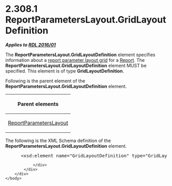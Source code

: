 <html dir="LTR" xmlns:mshelp="http://msdn.microsoft.com/mshelp" xmlns:ddue="http://ddue.schemas.microsoft.com/authoring/2003/5" xmlns:xlink="http://www.w3.org/1999/xlink" xmlns:tool="http://www.microsoft.com/tooltip">
    <head>
        <meta http-equiv="Content-Type" content="text/html; CHARSET=utf-8"></meta>
        <meta name="save" content="history"></meta>
        <title>2.308.1 ReportParametersLayout.GridLayoutDefinition</title>
        <xml>
            <mshelp:toctitle title="2.308.1 ReportParametersLayout.GridLayoutDefinition"></mshelp:toctitle>
            <mshelp:rltitle title="[MS-RDL]: ReportParametersLayout.GridLayoutDefinition"></mshelp:rltitle>
            <mshelp:keyword index="A" term="120b7888-b0d2-4b9b-8374-33d26abfa6d7"></mshelp:keyword>
            <mshelp:attr name="DCSext.ContentType" value="open specification"></mshelp:attr>
            <mshelp:attr name="AssetID" value="120b7888-b0d2-4b9b-8374-33d26abfa6d7"></mshelp:attr>
            <mshelp:attr name="TopicType" value="kbRef"></mshelp:attr>
            <mshelp:attr name="DCSext.Title" value="[MS-RDL]: ReportParametersLayout.GridLayoutDefinition" />
        </xml>
    </head>
    <body>
        <div id="header">
            <h1 class="heading">2.308.1 ReportParametersLayout.GridLayoutDefinition</h1>
        </div>
        <div id="mainSection">
            <div id="mainBody">
                <div id="allHistory" class="saveHistory"></div>
                <div id="sectionSection0" class="section" name="collapseableSection">
                    

<p><b><i>Applies to </i></b><a href="52ce3983-2bfc-4e72-9359-42aaf5fe4509.html"><b><i>RDL 2016/01</i></b></a></p>

<p>The <b>ReportParametersLayout.GridLayoutDefinition</b>
element specifies information about a <a href="b2482b3f-74ab-4ca8-a9e5-c07955011743.html#gt_96868796-6757-439e-ae5d-acd2caff00d3">report parameter layout grid</a>
for a <a href="6bbaafec-020b-406c-b4e7-5e4318b616cb.html">Report</a>. The <b>ReportParametersLayout.GridLayoutDefinition</b>
element MUST be specified. This element is of type <b>GridLayoutDefinition</b>.</p>

<p>Following is the parent element of the <b>ReportParametersLayout.GridLayoutDefinition</b>
element.</p>

<table>
 <thead>
  <tr>
   <th>
   <p>Parent elements</p>
   </th>
  </tr>
 </thead>
 <tr>
  <td>
  <p><a href="a55064c8-1395-42a3-8063-ec5dd8187864.html">ReportParametersLayout</a></p>
  </td>
 </tr>
</table>

<p>The following is the XML Schema definition of the <b>ReportParametersLayout.GridLayoutDefinition</b>
element.</p>

<dl>
<dd>
<div><pre> &lt;xsd:element name=&quot;GridLayoutDefinition&quot; type=&quot;GridLayoutDefinitionType&quot; minOccurs=&quot;1&quot; /&gt;
</pre></div>
</dd></dl>


                </div>
            </div>
        </div>
    </body>
</html>